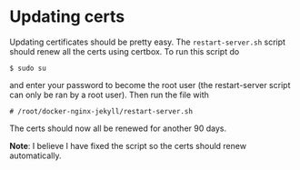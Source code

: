 # Updating certs
Updating certificates should be pretty easy.  The `restart-server.sh` script should renew all the certs using certbox.  To run this script do
```
$ sudo su
```
and enter your password to become the root user (the restart-server script can only be ran by a root user).  Then run the file with
```
# /root/docker-nginx-jekyll/restart-server.sh
```
The certs should now all be renewed for another 90 days.

**Note**: I believe I have fixed the script so the certs should renew automatically.
